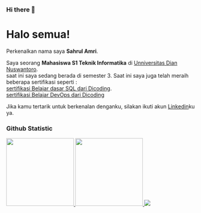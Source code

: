 ### Hi there 👋

<!--
**Sahrulamri/Sahrulamri** is a ✨ _special_ ✨ repository because its `README.md` (this file) appears on your GitHub profile.

Here are some ideas to get you started:

- 🔭 I’m currently working on ...
- 🌱 I’m currently learning ...
- 👯 I’m looking to collaborate on ...
- 🤔 I’m looking for help with ...
- 💬 Ask me about ...
- 📫 How to reach me: ...
- 😄 Pronouns: ...
- ⚡ Fun fact: ...
-->

# Halo semua! 

Perkenalkan nama saya **Sahrul Amri**.<br>

Saya seorang **Mahasiswa S1 Teknik Informatika** di [Unniversitas Dian Nuswantoro](https://dinus.ac.id/).<br>
saat ini saya sedang berada di semester 3.
Saat ini saya juga telah meraih beberapa sertifikasi seperti : <br> [sertifikasi Belajar dasar SQL dari Dicoding](https://www.dicoding.com/certificates/EYX4YRGNWZDL).<br>
[sertifikasi Belajar DevOps dari Dicoding](https://www.dicoding.com/certificates/MRZMLG2WKXYQ) <br>


Jika kamu tertarik untuk berkenalan denganku, silakan ikuti akun [Linkedin](https://www.linkedin.com/in/sahrul-amri-59022b216/)ku ya.

### Github Statistic

<p align="left">
<a href="https://github.com/penuliscode">
  <img height="180em" src="https://github-readme-stats-eight-theta.vercel.app/api?username=Sahrulamri&show_icons=true&theme=algolia&include_all_commits=true&count_private=true"/>
  <img height="180em" src="https://github-readme-stats-eight-theta.vercel.app/api/top-langs/?username=Sahrulamri&layout=compact&theme=algolia"/>
<!--   <img height="180em" src="https://github-readme-stats-eight-theta.vercel.app/api/top-langs/?username=Sahrulamri&amp;theme=algolia" style="max-width: 100%;"> -->
<!--   <p><img align="left" src="https://github-readme-stats.vercel.app/api/top-langs?username=Sahrulamri&show_icons=true&locale=en&layout=compact" alt="Sahrulamri" /></p> -->
  <img src="https://github-readme-stats.vercel.app/api/top-langs/?username=Sahrulamri&langs_count=10&theme=tokyonight&card_height=150px&layout=compact&card_width=250px">
</a>
</p>


